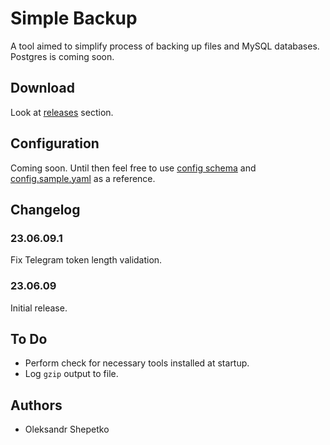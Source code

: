 # Simple Backup

A tool aimed to simplify process of backing up files and MySQL databases. Postgres is coming soon.

## Download

Look at [releases](https://github.com/ashep/sbk/releases) section.

## Configuration

Coming soon. Until then feel free to use [config schema](config/config.schema.json)
and [config.sample.yaml](config.sample.yaml) as a reference.

## Changelog

### 23.06.09.1

Fix Telegram token length validation.

### 23.06.09

Initial release.

## To Do

- Perform check for necessary tools installed at startup.
- Log `gzip` output to file.

## Authors

- Oleksandr Shepetko
